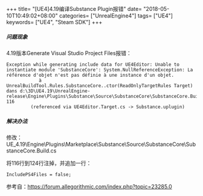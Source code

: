 +++
title= "[UE4]4.19编译Substance Plugin报错"
date= "2018-05-10T10:49:02+08:00"
categories= ["UnrealEngine4"]
tags= ["UE4"]
keywords= ["UE4", "Steam SDK"]
+++

##### 问题现象
4.19版本Generate Visual Studio Project Files报错：

    Exception while generating include data for UE4Editor: Unable to instantiate module 'SubstanceCore': System.NullReferenceException: La référence d'objet n'est pas définie à une instance d'un objet.
                à UnrealBuildTool.Rules.SubstanceCore..ctor(ReadOnlyTargetRules Target) dans d:\3D\UE4.19\UnrealEngine-release\Engine\Plugins\Substance\Source\SubstanceCore\SubstanceCore.Build.cs:ligne 116
             (referenced via UE4Editor.Target.cs -> Substance.uplugin)
             
##### 解决办法

修改：UE_4.19\Engine\Plugins\Marketplace\Substance\Source\SubstanceCore\SubstanceCore.Build.cs

将116行到124行注掉，并追加一行：

    IncludePS4Files = false;


参考自：https://forum.allegorithmic.com/index.php?topic=23285.0